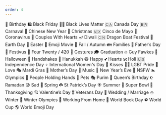 ```yaml
---
order: 4
---
```


🎂 Birthday 🛍️ Black Friday ✊🏿 Black Lives Matter 🇨🇦 Canada Day 🇧🇷 Carnaval 🐉 Chinese New Year 🎅 Christmas 🇲🇽 Cinco de Mayo 🦠 Coronavirus 💑 Couples With Hearts 🪔 Diwali 🇨🇳 Dragon Boat Festival 🌱 Earth Day 🐰 Easter 🎥 Emoji Movie 🍂 Fall / Autumn 👪 Families 👨 Father’s Day 💪 Festivus 🌿 Four Twenty / 420 👋 Gestures 🎓 Graduation 🔥 Guy Fawkes 🎃 Halloween 🤝 Handshakes 🕎 Hanukkah 😄 Happy 💕 Hearts 🕉️ Holi 🇺🇸 Independence Day ♀️ International Women's Day 💏 Kisses 🏳️‍🌈 LGBT Pride 💑 Love 🎭 Mardi Gras 🤱 Mother’s Day 🎸 Music 🎊 New Year’s Eve 🔞 NSFW 🏊 Olympics 👫 People Holding Hands 🐶 Pets 🎭 Purim 👑 Queen’s Birthday ☪️ Ramadan 😞 Sad 🌱 Spring ☘️ St Patrick’s Day ☀️ Summer 🏈 Super Bowl 🦃 Thanksgiving 💘 Valentine’s Day 🎖️ Veterans Day 👰 Wedding / Marriage ⛄ Winter 🎿 Winter Olympics 🏡 Working From Home 📖 World Book Day ⚽ World Cup 🌎 World Emoji Day
